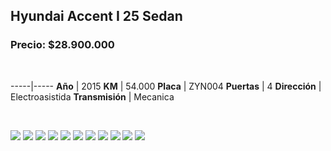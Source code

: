 ## Hyundai Accent I 25 Sedan

### Precio: $28.900.000

<p>&nbsp;</p>

-----|-----
**Año** | 2015
**KM** | 54.000
**Placa** | ZYN004
**Puertas** | 4
**Dirección** | Electroasistida
**Transmisión** | Mecanica


<p>&nbsp;</p>

<img src="images/Hyundai Accent I 25 Sedan - 0.1502.jpg?raw=true"/>
<img src="images/Hyundai Accent I 25 Sedan - 0.2127.jpg?raw=true"/>
<img src="images/Hyundai Accent I 25 Sedan - 0.3275.jpg?raw=true"/>
<img src="images/Hyundai Accent I 25 Sedan - 0.4082.jpg?raw=true"/>
<img src="images/Hyundai Accent I 25 Sedan - 0.5267.jpg?raw=true"/>
<img src="images/Hyundai Accent I 25 Sedan - 0.6523.jpg?raw=true"/>
<img src="images/Hyundai Accent I 25 Sedan - 0.7361.jpg?raw=true"/>
<img src="images/Hyundai Accent I 25 Sedan - 0.8298.jpg?raw=true"/>
<img src="images/Hyundai Accent I 25 Sedan - 0.8323.jpg?raw=true"/>
<img src="images/Hyundai Accent I 25 Sedan - 0.9022.jpg?raw=true"/>
<img src="images/Hyundai Accent I 25 Sedan - 0.9855.jpg?raw=true"/>



